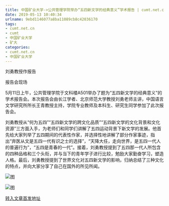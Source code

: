 ```yaml
---
title: 中国矿业大学->公共管理学院举办“五四新文学的经典意义”学术报告 | cumt.net.cn
date: 2019-05-13 10:40:34
urlname: 9ebd1146077a8ba11089cb8c42036170
tags: 
- cumt.net.cn
- cumt
- 中国矿业大学
- 矿大
categories:
- cumt.net.cn
- 中国矿业大学
---
```



刘勇教授作报告

报告会现场

5月11日上午，公共管理学院于文科楼A501举办了题为“五四新文学的经典意义”的学术报告会。本次报告会由长江学者、北京师范大学教授刘勇老师主讲，中国语言文学研究所所长王青教授主持，学院专业教师及本科生、研究生同学参加了此次报告会。

刘勇教授从“何为五四”“五四新文学的跨文化品质”“五四新文学的文化背景和文化资源”三方面入手，为老师们和同学们讲解了五四运动背景下新文学的发展。他首先给大家列举了五四期间的代表性作家，并选择性地讲解了部分作家事迹，指出“弃医从文是五四一代有识之士的选择”，“天降大任，走向世界，是五四一代人的普遍行为”，“五四是青春的一代”。接着，刘勇教授提到了五四那一代人所包含的四种品格和三个头衔，并与当下的青年学子进行比较，勉励大家勤奋学习，塑造人格。最后，刘勇教授提到了世界文化对五四新文学的影响，归纳总结了三种文化的特点，并向大家分享了自己在国外的所见所闻。



![图](http://xwzx.cumt.edu.cn/_upload/article/images/50/d4/8dd7c1c241128e04956cb46016f4/749c1c8a-66ad-454c-a1f3-6b0040cba5ae.jpg)

![图](http://xwzx.cumt.edu.cn/_upload/article/images/50/d4/8dd7c1c241128e04956cb46016f4/b24db860-2d2a-4a5f-9b32-9bf398e4b1b6.jpg)

[转入文章首发地址](http://xwzx.cumt.edu.cn/ff/d8/c513a524248/page.htm)